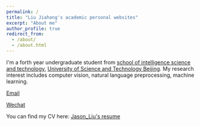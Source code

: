 ```yaml
---
permalink: /
title: "Liu Jiahang's academic personal websites"
excerpt: "About me"
author_profile: true
redirect_from: 
  - /about/
  - /about.html
---
```


I'm a forth year undergraduate student from [school of intelligence science and technology](https://ai.ustb.edu.cn/xwgg/xwdt/index.htm), [University of Science and Technology Beijing](https://www.ustb.edu.cn/). My research interest includes computer vision, natural language preprocessing, machine learning. 

[Email](mailto:41926156@xs.ustb.edu.cn)

[Wechat](images/Wechat.png)

You can find my CV here: [Jason_Liu's resume](./assets/LiuJiahang.pdf)
